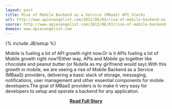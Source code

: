 ```yaml
---
layout: post
title: Rise of Mobile Backend as a Service (MBaaS) API Stacks
url: http://www.apievangelist.com/2012/06/03/rise-of-mobile-backend-as-a-service-mbaas-api-stacks/
source: http://www.apievangelist.com/2012/06/03/rise-of-mobile-backend-as-a-service-mbaas-api-stacks/
domain: www.apievangelist.com
---
```

{% include JB/setup %}<p>Mobile is fueling a lot of API growth right now.Or is it APIs fueling a lot of Mobile growth right now?Either way, APIs and Mobile go together like chocolate and peanut butter (or Nutella as my girlfriend would say).With this growth in mobile, we are seeing a rise of Mobile Backend as a Service (MBaaS) providers, delivering a basic stack of storage, messaging, notifications, user management and other essential components for mobile developers.The goal of MBaaS providers is to make it very easy for developers to setup and operate a backend for any application.</p>
<center><p><a href="http://www.apievangelist.com/2012/06/03/rise-of-mobile-backend-as-a-service-mbaas-api-stacks/" style='padding:25px; font-sze:18px; font-weight: bold;'>Read Full Story</a></p></center>
